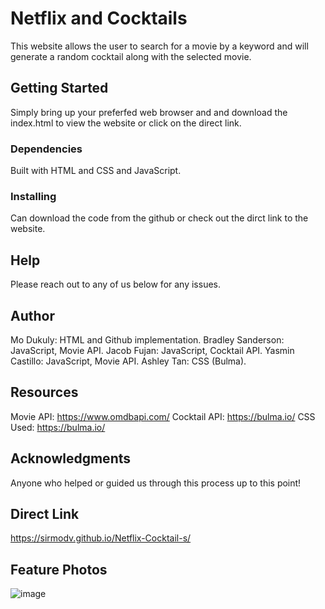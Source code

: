 # Netflix and Cocktails
This website allows the user to search for a movie by a keyword and will generate a random cocktail along with the selected movie. 

## Getting Started
Simply bring up your preferfed web browser and and download the index.html to view the website or click on the direct link.

### Dependencies
Built with HTML and CSS and JavaScript.

### Installing
Can download the code from the github or check out the dirct link to the website.

## Help
Please reach out to any of us below for any issues. 

## Author
Mo Dukuly: HTML and Github implementation.
Bradley Sanderson: JavaScript, Movie API.
Jacob Fujan: JavaScript, Cocktail API.
Yasmin Castillo: JavaScript, Movie API.
Ashley Tan: CSS (Bulma).

## Resources
Movie API: https://www.omdbapi.com/
Cocktail API: https://bulma.io/
CSS Used: https://bulma.io/

## Acknowledgments
Anyone who helped or guided us through this process up to this point!

## Direct Link
https://sirmodv.github.io/Netflix-Cocktail-s/

## Feature Photos
![image](https://github.com/SirModV/Netflix-Cocktail-s/assets/128574459/2b05934d-e40c-4c7c-a08a-726756504649)
